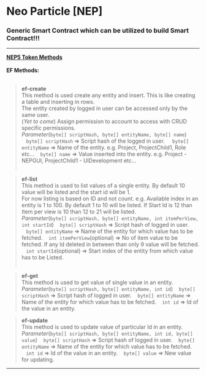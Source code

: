 # Neo Particle [NEP]
### Generic Smart Contract which can be utilized to build Smart Contract!!!

---
**[NEP5 Token Methods](http://docs.neoparticle.com)**<br /><br />
**EF Methods:**<br /><br />

>**ef-create**<br />
This method is used create any entity and insert. This is like creating a table and inserting in rows. <br />
The entity created by logged in user can be accessed only by the same user.  <br />
(*Yet to come*) Assign permission to account to access with CRUD specific permissions.  <br />
*Parameter*(`byte[] scriptHash, byte[] entityName, byte[] name`)
&nbsp;&nbsp;&nbsp;`byte[] scriptHash` => Script hash of the logged in user.
&nbsp;&nbsp;&nbsp; `byte[] entityName` => Name of the entity. e.g. Project, ProjectChild1, Role etc...
&nbsp;&nbsp;&nbsp;`byte[] name` => Value inserted into the entity. e.g. Project - NEPGUI, ProjectChild1 - UIDevelopment etc...<br /><br />

>**ef-list**<br />
This method is used to list values of a single entity. By default 10 value will be listed and the start id will be 1.<br />
For now listing is based on ID and not count. e.g. Available index in an entity is 1 to 100. By default 1 to 10 will be listed. If Start Id is 12 than Item per view is 10 than 12 to 21 will be listed.<br />
*Parameter*(`byte[] scriptHash, byte[] entityName, int itemPerView, int startId`)
&nbsp;&nbsp;&nbsp;`byte[] scriptHash` => Script hash of logged in user.
&nbsp;&nbsp;&nbsp;`byte[] entityName` => Name of the entity for which value has to be fetched.
&nbsp;&nbsp;&nbsp;`int itemPerView`(optional) => No of item value to be fetched. If any Id deleted in between than only 9 value will be fetched.
&nbsp;&nbsp;&nbsp;`int startId`(optional) => Start index of the entity from which value has to be Listed.<br /><br />

>**ef-get**<br />
This method is used to get value of single value in an entity. <br />
*Parameter*(`byte[] scriptHash, byte[] entityName, int id`)
&nbsp;&nbsp;&nbsp;`byte[] scriptHash` => Script hash of logged in user.
&nbsp;&nbsp;&nbsp;`byte[] entityName` => Name of the entity for which value has to be fetched.
&nbsp;&nbsp;&nbsp;`int id` => Id of the value in an entity. 

>**ef-update**<br />
This method is used to update value of particular Id in an entity.<br />
*Parameter*(`byte[] scriptHash, byte[] entityName, int id, byte[] value`)
&nbsp;&nbsp;&nbsp;`byte[] scriptHash` => Script hash of logged in user.
&nbsp;&nbsp;&nbsp;`byte[] entityName` => Name of the entity for which value has to be fetched.
&nbsp;&nbsp;&nbsp;`int id` => Id of the value in an entity. 
&nbsp;&nbsp;&nbsp;`byte[] value` => New value for updating. 
---
